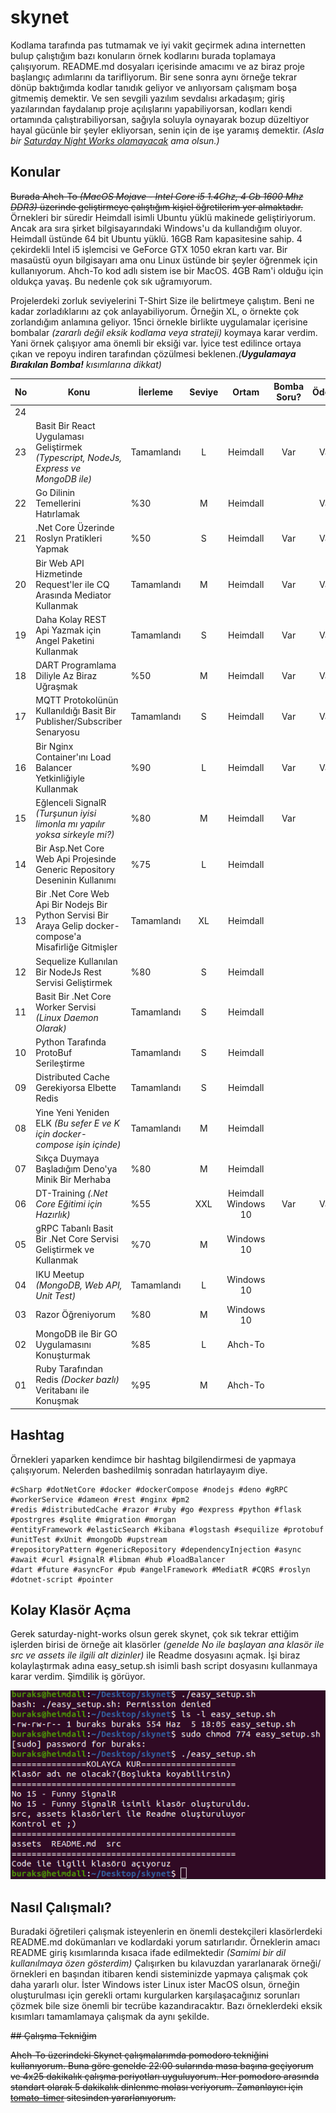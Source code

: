 # skynet

Kodlama tarafında pas tutmamak ve iyi vakit geçirmek adına internetten bulup çalıştığım bazı konuların örnek kodlarını burada toplamaya çalışıyorum. README.md dosyaları içerisinde amacımı ve az biraz proje başlangıç adımlarını da tarifliyorum. Bir sene sonra aynı örneğe tekrar dönüp baktığımda kodlar tanıdık geliyor ve anlıyorsam çalışmam boşa gitmemiş demektir. Ve sen sevgili yazılım sevdalısı arkadaşım; giriş yazılarından faydalanıp proje açılışlarını yapabiliyorsan, kodları kendi ortamında çalıştırabiliyorsan, sağıyla soluyla oynayarak bozup düzeltiyor hayal gücünle bir şeyler ekliyorsan, senin için de işe yaramış demektir. _(Asla bir [Saturday Night Works olamayacak](https://github.com/buraksenyurt/saturday-night-works) ama olsun.)_

## Konular

~~Burada Ahch-To _(MacOS Mojave - Intel Core i5 1.4Ghz, 4 Gb 1600 Mhz DDR3)_ üzerinde geliştirmeye çalıştığım kişiel öğretilerim yer almaktadır.~~ Örnekleri bir süredir Heimdall isimli Ubuntu yüklü makinede geliştiriyorum. Ancak ara sıra şirket bilgisayarındaki Windows'u da kullandığım oluyor. Heimdall üstünde 64 bit Ubuntu yüklü. 16GB Ram kapasitesine sahip. 4 çekirdekli Intel i5 işlemcisi ve GeForce GTX 1050 ekran kartı var. Bir masaüstü oyun bilgisayarı ama onu Linux üstünde bir şeyler öğrenmek için kullanıyorum. Ahch-To kod adlı sistem ise bir MacOS. 4GB Ram'i olduğu için oldukça yavaş. Bu nedenle çok sık uğramıyorum.

Projelerdeki zorluk seviyelerini T-Shirt Size ile belirtmeye çalıştım. Beni ne kadar zorladıklarını az çok anlayabiliyorum. Örneğin XL, o örnekte çok zorlandığım anlamına geliyor. 15nci örnekle birlikte uygulamalar içerisine bombalar _(zararlı değil eksik kodlama veya strateji)_ koymaya karar verdim. Yani örnek çalışıyor ama önemli bir eksiği var. İyice test edilince ortaya çıkan ve repoyu indiren tarafından çözülmesi beklenen._(<b>Uygulamaya Bırakılan Bomba!</b> kısımlarına dikkat)_

| No 	| Konu                                                                                                         	| İlerleme   	| Seviye 	|        Ortam        	| Bomba Soru? 	| Ödev? 	|
|----	|--------------------------------------------------------------------------------------------------------------	|------------	|:------:	|:-------------------:	|:-----------:	|:-----:	|
| 24 	|                                                                                                              	|            	|        	|                     	|             	|       	|
| 23 	| Basit Bir React Uygulaması Geliştirmek _(Typescript, NodeJs, Express ve MongoDB ile)_                        	| Tamamlandı 	|    L   	|       Heimdall      	|     Var     	|  Var  	|
| 22 	| Go Dilinin Temellerini Hatırlamak                                                                            	| %30        	|    M   	|       Heimdall      	|             	|  Var  	|
| 21 	| .Net Core Üzerinde Roslyn Pratikleri Yapmak                                                                  	| %50        	|    S   	|       Heimdall      	|     Var     	|  Var  	|
| 20 	| Bir Web API Hizmetinde Request'ler ile CQ Arasında Mediator Kullanmak                                        	| Tamamlandı 	|    M   	|       Heimdall      	|     Var     	|  Var  	|
| 19 	| Daha Kolay REST Api Yazmak için Angel Paketini Kullanmak                                                     	| Tamamlandı 	|    S   	|       Heimdall      	|     Var     	|  Var  	|
| 18 	| DART Programlama Diliyle Az Biraz Uğraşmak                                                                   	| %50        	|    M   	|       Heimdall      	|     Var     	|  Var  	|
| 17 	| MQTT Protokolünün Kullanıldığı Basit Bir Publisher/Subscriber Senaryosu                                      	| Tamamlandı 	|    S   	|       Heimdall      	|     Var     	|  Var  	|
| 16 	| Bir Nginx Container'ını Load Balancer Yetkinliğiyle Kullanmak                                                	| %90        	|    L   	|       Heimdall      	|     Var     	|  Var  	|
| 15 	| Eğlenceli SignalR _(Turşunun iyisi limonla mı yapılır yoksa sirkeyle mi?)_                                   	| %80        	|    M   	|       Heimdall      	|     Var     	|       	|
| 14 	| Bir Asp.Net Core Web Api Projesinde Generic Repository Deseninin Kullanımı                                   	| %75        	|    L   	|       Heimdall      	|             	|       	|
| 13 	| Bir .Net Core Web Api Bir Nodejs Bir Python  Servisi Bir Araya Gelip docker-compose'a  Misafirliğe Gitmişler 	| Tamamlandı 	|   XL   	|       Heimdall      	|             	|       	|
| 12 	| Sequelize Kullanılan Bir NodeJs  Rest Servisi Geliştirmek                                                    	| %80        	|    S   	|       Heimdall      	|             	|       	|
| 11 	| Basit Bir .Net Core Worker Servisi  _(Linux Daemon Olarak)_                                                  	| Tamamlandı 	|    S   	|       Heimdall      	|             	|       	|
| 10 	| Python Tarafında ProtoBuf Serileştirme                                                                       	| Tamamlandı 	|    S   	|       Heimdall      	|             	|       	|
| 09 	| Distributed Cache Gerekiyorsa Elbette Redis                                                                  	| Tamamlandı 	|    S   	|       Heimdall      	|             	|       	|
| 08 	| Yine Yeni Yeniden ELK _(Bu sefer E ve K için docker-compose işin içinde)_                                    	| Tamamlandı 	|    M   	|       Heimdall      	|             	|       	|
| 07 	| Sıkça Duymaya Başladığım Deno'ya  Minik Bir Merhaba                                                          	| %80        	|    M   	|       Heimdall      	|             	|       	|
| 06 	| DT-Training _(.Net Core Eğitimi için Hazırlık)_                                                              	| %55        	|   XXL  	| Heimdall Windows 10 	|     Var     	|  Var  	|
| 05 	| gRPC Tabanlı Basit Bir .Net Core Servisi  Geliştirmek ve Kullanmak                                           	| %70        	|    M   	|      Windows 10     	|             	|       	|
| 04 	| IKU Meetup _(MongoDB, Web API, Unit Test)_                                                                   	| Tamamlandı 	|    L   	|      Windows 10     	|             	|       	|
| 03 	| Razor Öğreniyorum                                                                                            	| %80        	|    M   	|      Windows 10     	|             	|       	|
| 02 	| MongoDB ile Bir GO Uygulamasını Konuşturmak                                                                  	| %85        	|    L   	|       Ahch-To       	|             	|       	|
| 01 	| Ruby Tarafından Redis _(Docker bazlı)_  Veritabanı ile Konuşmak                                              	| %95        	|    M   	|       Ahch-To       	|             	|       	|

## Hashtag

Örnekleri yaparken kendimce bir hashtag bilgilendirmesi de yapmaya çalışıyorum. Nelerden bashedilmiş sonradan hatırlayayım diye.

```text
#cSharp #dotNetCore #docker #dockerCompose #nodejs #deno #gRPC #workerService #dameon #rest #nginx #pm2
#redis #distributedCache #razor #ruby #go #express #python #flask #postrgres #sqlite #migration #morgan
#entityFramework #elasticSearch #kibana #logstash #sequilize #protobuf #unitTest #xUnit #mongoDb #upstream
#repositoryPattern #genericRepository #dependencyInjection #async #await #curl #signalR #libman #hub #loadBalancer
#dart #future #asyncFor #pub #angelFramework #MediatR #CQRS #roslyn #dotnet-script #pointer
```
## Kolay Klasör Açma

Gerek saturday-night-works olsun gerek skynet, çok sık tekrar ettiğim işlerden birisi de örneğe ait klasörler _(genelde No ile başlayan ana klasör ile src ve assets ile ilgili alt dizinler)_ ile Readme dosyasını açmak. İşi biraz kolaylaştırmak adına easy_setup.sh isimli bash script dosyasını kullanmaya karar verdim. Şimdilik iş görüyor.

![bash_screen.png](./bash_screen.png)

## Nasıl Çalışmalı?

Buradaki öğretileri çalışmak isteyenlerin en önemli destekçileri klasörlerdeki README.md dokümanları ve kodlardaki yorum satırlarıdır. Örneklerin amacı README giriş kısımlarında kısaca ifade edilmektedir _(Samimi bir dil kullanılmaya özen gösterdim)_ Çalışırken bu kılavuzdan yararlanarak örneği/örnekleri en başından itibaren kendi sisteminizde yapmaya çalışmak çok daha yararlı olur. İster Windows ister Linux ister MacOS olsun, örneğin oluşturulması için gerekli ortamı kurgularken karşılaşacağınız sorunları çözmek bile size önemli bir tecrübe kazandıracaktır. Bazı örneklerdeki eksik kısımları tamamlamaya çalışmak da aynı şekilde.

~~## Çalışma Tekniğim~~

~~Ahch-To üzerindeki Skynet çalışmalarımda pomodoro tekniğini kullanıyorum. Buna göre genelde 22:00 sularında masa başına geçiyorum ve 4x25 dakikalık çalışma periyotları uyguluyorum. Her pomodoro arasında standart olarak 5 dakikalık dinlenme molası veriyorum. Zamanlayıcı için [tomato-timer](https://tomato-timer.com/) sitesinden yararlanıyorum.~~
